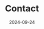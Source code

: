 ---
title: Contact
date: 2024-09-24
type: landing

sections:
  - block: contact
    content:
      title: Contact
      subtitle:
      text: |-
        연락주세요!
      # Contact (edit or remove options as required)
      email: nhj7804@jbnu.ac.kr
      phone: 888 888 88 88
      appointment_url: 'https://calendly.com'
      address:
        street: 백제대로
        city: 전주시
        region: 전라북도
        postcode: '94305'
        country: South Korea
        country_code: KR
      directions: 512호
      office_hours:
        - 'Monday 10:00 to 13:00'
        - 'Wednesday 09:00 to 10:00'
      contact_links:
        - icon: twitter
          icon_pack: fab
          name: DM Me
          link: 'https://twitter.com/Twitter'
      
      # Map
      coordinates:
        latitude: '35.84601324617979'
        longitude: '127.13444961966684'

      # Automatically link email and phone or display as text?
      autolink: true

      # Email form provider
      form:
        provider: netlify
        formspree:
          id:
        netlify:
          # Enable CAPTCHA challenge to reduce spam?
          captcha: false

    design:
      columns: '1'

  - block: markdown
    content:
      title:
      subtitle: ''
      text:
    design:
      columns: '1'
      background:
        image: 
          filename: contact.jpg
          filters:
            brightness: 1
          parallax: false
          position: center
          size: cover
          text_color_light: true
      spacing:
        padding: ['20px', '0', '20px', '0']
      css_class: fullscreen
  
  - block: markdown
    content:
      title:
      subtitle:
      text: |
        {{% cta cta_link="../../contact/" cta_text="연락하기" %}}
    design:
      columns: '1'

# Map configuration
features:
  map:
    provider: 'mapnik'
    api_key: ''
    zoom: 15
---